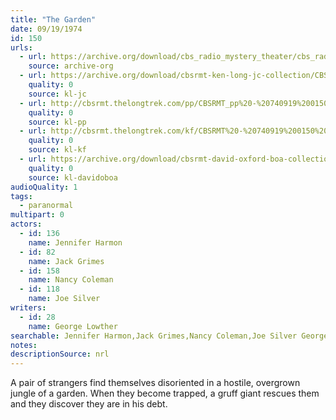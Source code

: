 ```yaml
---
title: "The Garden"
date: 09/19/1974
id: 150
urls: 
  - url: https://archive.org/download/cbs_radio_mystery_theater/cbs_radio_mystery_theater-0101-0150.zip/cbs_radio_mystery_theater-0101-0150%2Fcbsrmt_0150_the_garden.mp3
    source: archive-org
  - url: https://archive.org/download/cbsrmt-ken-long-jc-collection/CBSRMT - 740919 0150 The Garden vbr -outro bm_jc.mp3
    quality: 0
    source: kl-jc
  - url: http://cbsrmt.thelongtrek.com/pp/CBSRMT_pp%20-%20740919%200150%20The%20Garden.mp3
    quality: 0
    source: kl-pp
  - url: http://cbsrmt.thelongtrek.com/kf/CBSRMT%20-%20740919%200150%20The%20Garden_kf.mp3
    quality: 0
    source: kl-kf
  - url: https://archive.org/download/cbsrmt-david-oxford-boa-collection/CBSRMT-740919-0150-The-Garden-(64-44)_kf-{BoA}.mp3
    quality: 0
    source: kl-davidoboa
audioQuality: 1
tags: 
  - paranormal
multipart: 0
actors:  
  - id: 136
    name: Jennifer Harmon  
  - id: 82
    name: Jack Grimes  
  - id: 158
    name: Nancy Coleman  
  - id: 118
    name: Joe Silver
writers:  
  - id: 28
    name: George Lowther
searchable: Jennifer Harmon,Jack Grimes,Nancy Coleman,Joe Silver George Lowther
notes: 
descriptionSource: nrl
---
```

A pair of strangers find themselves disoriented in a hostile, overgrown jungle of a garden. When they become trapped, a gruff giant rescues them and they discover they are in his debt.
